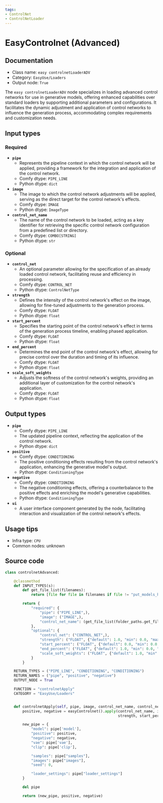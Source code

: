 ```yaml
---
tags:
- ControlNet
- ControlNetLoader
---
```


# EasyControlnet (Advanced)
## Documentation
- Class name: `easy controlnetLoaderADV`
- Category: `EasyUse/Loaders`
- Output node: `True`

The `easy controlnetLoaderADV` node specializes in loading advanced control networks for use in generative models, offering enhanced capabilities over standard loaders by supporting additional parameters and configurations. It facilitates the dynamic adjustment and application of control networks to influence the generation process, accommodating complex requirements and customization needs.
## Input types
### Required
- **`pipe`**
    - Represents the pipeline context in which the control network will be applied, providing a framework for the integration and application of the control network.
    - Comfy dtype: `PIPE_LINE`
    - Python dtype: `dict`
- **`image`**
    - The image to which the control network adjustments will be applied, serving as the direct target for the control network's effects.
    - Comfy dtype: `IMAGE`
    - Python dtype: `ImageType`
- **`control_net_name`**
    - The name of the control network to be loaded, acting as a key identifier for retrieving the specific control network configuration from a predefined list or directory.
    - Comfy dtype: `COMBO[STRING]`
    - Python dtype: `str`
### Optional
- **`control_net`**
    - An optional parameter allowing for the specification of an already loaded control network, facilitating reuse and efficiency in processing.
    - Comfy dtype: `CONTROL_NET`
    - Python dtype: `ControlNetType`
- **`strength`**
    - Defines the intensity of the control network's effect on the image, allowing for fine-tuned adjustments to the generation process.
    - Comfy dtype: `FLOAT`
    - Python dtype: `float`
- **`start_percent`**
    - Specifies the starting point of the control network's effect in terms of the generation process timeline, enabling phased application.
    - Comfy dtype: `FLOAT`
    - Python dtype: `float`
- **`end_percent`**
    - Determines the end point of the control network's effect, allowing for precise control over the duration and timing of its influence.
    - Comfy dtype: `FLOAT`
    - Python dtype: `float`
- **`scale_soft_weights`**
    - Adjusts the softness of the control network's weights, providing an additional layer of customization for the control network's application.
    - Comfy dtype: `FLOAT`
    - Python dtype: `float`
## Output types
- **`pipe`**
    - Comfy dtype: `PIPE_LINE`
    - The updated pipeline context, reflecting the application of the control network.
    - Python dtype: `dict`
- **`positive`**
    - Comfy dtype: `CONDITIONING`
    - The positive conditioning effects resulting from the control network's application, enhancing the generative model's output.
    - Python dtype: `ConditioningType`
- **`negative`**
    - Comfy dtype: `CONDITIONING`
    - The negative conditioning effects, offering a counterbalance to the positive effects and enriching the model's generative capabilities.
    - Python dtype: `ConditioningType`
- **`ui`**
    - A user interface component generated by the node, facilitating interaction and visualization of the control network's effects.
## Usage tips
- Infra type: `CPU`
- Common nodes: unknown


## Source code
```python
class controlnetAdvanced:

    @classmethod
    def INPUT_TYPES(s):
        def get_file_list(filenames):
            return [file for file in filenames if file != "put_models_here.txt" and "lllite" not in file]

        return {
            "required": {
                "pipe": ("PIPE_LINE",),
                "image": ("IMAGE",),
                "control_net_name": (get_file_list(folder_paths.get_filename_list("controlnet")),),
            },
            "optional": {
                "control_net": ("CONTROL_NET",),
                "strength": ("FLOAT", {"default": 1.0, "min": 0.0, "max": 10.0, "step": 0.01}),
                "start_percent": ("FLOAT", {"default": 0.0, "min": 0.0, "max": 1.0, "step": 0.001}),
                "end_percent": ("FLOAT", {"default": 1.0, "min": 0.0, "max": 1.0, "step": 0.001}),
                "scale_soft_weights": ("FLOAT", {"default": 1.0, "min": 0.0, "max": 1.0, "step": 0.001},),
            }
        }

    RETURN_TYPES = ("PIPE_LINE", "CONDITIONING", "CONDITIONING")
    RETURN_NAMES = ("pipe", "positive", "negative")
    OUTPUT_NODE = True

    FUNCTION = "controlnetApply"
    CATEGORY = "EasyUse/Loaders"


    def controlnetApply(self, pipe, image, control_net_name, control_net=None, strength=1, start_percent=0, end_percent=1, scale_soft_weights=1):
        positive, negative = easyControlnet().apply(control_net_name, image, pipe["positive"], pipe["negative"],
                                                    strength, start_percent, end_percent, control_net, scale_soft_weights, None, easyCache)

        new_pipe = {
            "model": pipe['model'],
            "positive": positive,
            "negative": negative,
            "vae": pipe['vae'],
            "clip": pipe['clip'],

            "samples": pipe["samples"],
            "images": pipe["images"],
            "seed": 0,

            "loader_settings": pipe["loader_settings"]
        }

        del pipe

        return (new_pipe, positive, negative)

```
